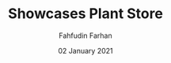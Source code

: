 ---
title: Showcases Plant Store
date: 02 January 2021
thumbnail: /assets/showcases/thumbnail_plant_store.png
author: Fahfudin Farhan
category: Mobile
tags: 
- Exploration
- Plant Store
---